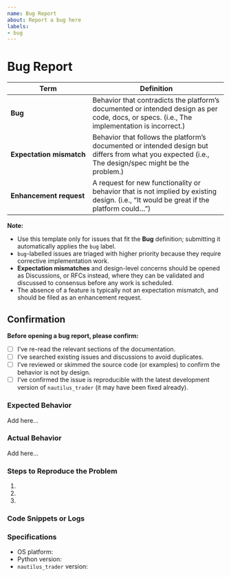 ```yaml
---
name: Bug Report
about: Report a bug here
labels:
- bug
---
```


# Bug Report

| Term                          | Definition |
|-------------------------------|------------|
| **Bug**                       | Behavior that contradicts the platform’s documented or intended design as per code, docs, or specs. (i.e., The implementation is incorrect.) |
| **Expectation&nbsp;mismatch** | Behavior that follows the platform’s documented or intended design but differs from what you expected (i.e., The design/spec might be the problem.) |
| **Enhancement request**       | A request for new functionality or behavior that is not implied by existing design. (i.e., “It would be great if the platform could…”) |

**Note:**

- Use this template only for issues that fit the **Bug** definition; submitting it automatically applies the `bug` label.
- `bug`-labelled issues are triaged with higher priority because they require corrective implementation work.
- **Expectation mismatches** and design-level concerns should be opened as Discussions, or RFCs instead, where they can be validated and discussed to consensus before any work is scheduled.
- The absence of a feature is typically not an expectation mismatch, and should be filed as an enhancement request.

## Confirmation

**Before opening a bug report, please confirm:**

- [ ] I’ve re-read the relevant sections of the documentation.
- [ ] I’ve searched existing issues and discussions to avoid duplicates.
- [ ] I’ve reviewed or skimmed the source code (or examples) to confirm the behavior is not by design.
- [ ] I’ve confirmed the issue is reproducible with the latest development version of `nautilus_trader` (it may have been fixed already).

### Expected Behavior

Add here...

### Actual Behavior

Add here...

### Steps to Reproduce the Problem

1.
2.
3.

### Code Snippets or Logs

<!-- If applicable, provide relevant code snippets, error logs, or stack traces. Use code blocks for clarity. -->

### Specifications

- OS platform:
- Python version:
- `nautilus_trader` version:
